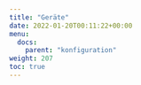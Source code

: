 ```yaml
---
title: "Geräte"
date: 2022-01-20T00:11:22+00:00
menu:
  docs:
    parent: "konfiguration"
weight: 207
toc: true
---
```


